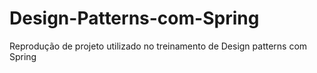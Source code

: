 # Design-Patterns-com-Spring

Reprodução de projeto utilizado no treinamento de Design patterns com Spring 


